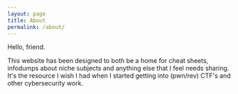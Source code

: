 ```yaml
---
layout: page
title: About
permalink: /about/
---
```


Hello, friend.

This website has been designed to both be a home for cheat sheets, infodumps about niche subjects and anything else that I feel needs sharing. It's the resource I wish I had when I started getting into (pwn/rev) CTF's and other cybersecurity work.

